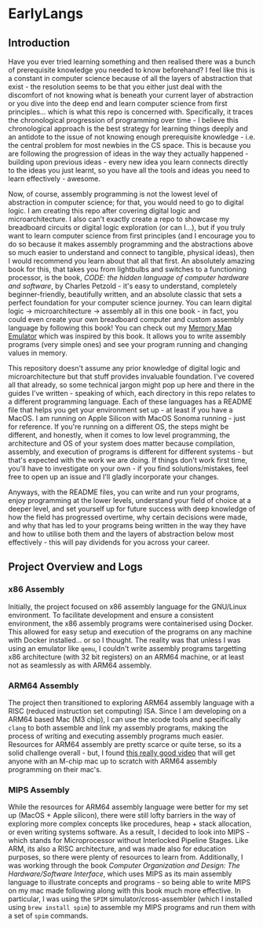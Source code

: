 # EarlyLangs

## Introduction

Have you ever tried learning something and then realised there was a bunch of prerequisite knowledge you needed to know beforehand? I feel like this is a constant in computer science because of all the layers of abstraction that exist - the resolution seems to be that you either just deal with the discomfort of not knowing what is beneath your current layer of abstraction or you dive into the deep end and learn computer science from first principles... which is what this repo is concerned with. Specifically, it traces the chronological progression of programming over time - I believe this chronological approach is the best strategy 
for learning things deeply and an antidote to the issue of not knowing enough prerequisite knowledge - i.e. the central problem for most newbies in the CS space. This is because you are following the progression of ideas in the way they actually happened - building upon previous ideas - every new idea you learn connects directly to the ideas you just learnt, so you have all the tools and ideas you need to learn effectively - awesome.

Now, of course, assembly programming is not the lowest level of abstraction in computer science; for that, you would need to go to digital logic. I am creating this repo after covering digital logic and microarchitecture. I also can't exactly create a repo to showcase my breadboard circuits or digital logic exploration (or can I...), but if you truly want to learn computer science from first principles (and I encourage you to do so because it makes assembly programming and the abstractions above so much easier to understand and connect to tangible, physical ideas), then I would recommend you learn about that all that first. An absolutely amazing book for this, that takes you from lightbulbs and switches to a functioning processor, is the book, *CODE: the hidden language of computer hardware and software*, by Charles Petzold - it's easy to understand, completely beginner-friendly, beautifully written, and an absolute classic that sets a perfect foundation for your computer science journey. You can learn digital logic -> microarchitecture -> assembly all in this one book - in fact, you could even create your own breadboard computer and custom assembly language by following this book! You can check out my [Memory Map Emulator](https://github.com/anishsharma21/Memory-Map-Emulator) which was inspired by this book. It allows you to write assembly programs (very simple ones) and see your program running and changing values in memory.

This repository doesn't assume any prior knowledge of digital logic and microarchitecture but that stuff provides invaluable foundation. I've covered all that already, so some technical jargon might pop up here and there in the guides I've written - speaking of which, each directory in this repo relates to a different programming language. Each of these languages has a README file that helps you get your environment set up - at least if you have a MacOS. I am running on Apple Silicon with MacOS Sonoma running - just for reference. If you're running on a different OS, the steps might be different, and honestly, when it comes to low level programming, the architecture and OS of your system does matter because compilation, assembly, and execution of programs is different for different systems - but that's expected with the work we are doing. If things don't work first time, you'll have to investigate on your own - if you find solutions/mistakes, feel free to open up an issue and I'll gladly incorporate your changes.

Anyways, with the README files, you can write and run your programs, enjoy programming at the lower levels, understand your field of choice at a deeper level, and set yourself up for future success with deep knowledge of how the field has progressed overtime, why certain decisions were made, and why that has led to your programs being written in the way they have and how to utilise both them and the layers of abstraction below most effectively - this will pay dividends for you across your career.

## Project Overview and Logs

### x86 Assembly

Initially, the project focused on x86 assembly language for the GNU/Linux environment. To facilitate development and ensure a consistent environment, the x86 assembly programs were containerised using Docker. This allowed for easy setup and execution of the programs on any machine with Docker installed... or so I thought. The reality was that unless I was using an emulator like `qemu`, I couldn't write assembly programs targetting x86 architecture (with 32 bit registers) on an ARM64 machine, or at least not as seamlessly as with ARM64 assembly.

### ARM64 Assembly

The project then transitioned to exploring ARM64 assembly language with a RISC (reduced instruction set computing) ISA. Since I am developing on a ARM64 based Mac (M3 chip), I can use the xcode tools and specifically `clang` to both assemble and link my assembly programs, making the process of writing and executing assembly programs much easier. Resources for ARM64 assembly are pretty scarce or quite terse, so its a solid challenge overall - but, I found [this really good video](https://www.youtube.com/watch?v=rg6kU42LQcY) that will get anyone with an M-chip mac up to scratch with ARM64 assembly programming on their mac's.

### MIPS Assembly

While the resources for ARM64 assembly language were better for my set up (MacOS + Apple silicon), there were still lofty barriers in the way of exploring more complex concepts like procedures, heap + stack allocation, or even writing systems software. As a result, I decided to look into MIPS - which stands for Microprocessor without Interlocked Pipeline Stages. Like ARM, its also a RISC architecture, and was made also for education purposes, so there were plenty of resources to learn from. Additionally, I was working through the book *Computer Organization and Design: The Hardware/Software Interface*, which uses MIPS as its main assembly language to illustrate concepts and programs - so being able to write MIPS on my mac made following along with this book much more effective. In particular, I was using the `SPIM` simulator/cross-assembler (which I installed using `brew install spim`) to assemble my MIPS programs and run them with a set of `spim` commands.
